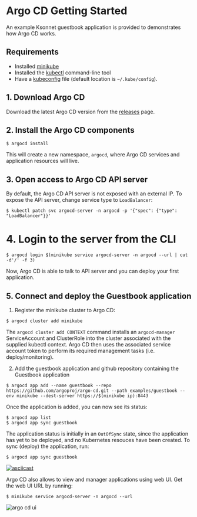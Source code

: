 # Argo CD Getting Started

An example Ksonnet guestbook application is provided to demonstrates how Argo CD works.

## Requirements
* Installed [minikube](https://github.com/kubernetes/minikube#installation)
* Installed the [kubectl](https://kubernetes.io/docs/tasks/tools/install-kubectl/) command-line tool
* Have a [kubeconfig](https://kubernetes.io/docs/tasks/access-application-cluster/configure-access-multiple-clusters/) file (default location is `~/.kube/config`).

## 1. Download Argo CD

Download the latest Argo CD version from the [releases](https://github.com/argoproj/argo-cd/releases) page.

## 2. Install the Argo CD components
```
$ argocd install
```
This will create a new namespace, `argocd`, where Argo CD services and application resources will live.

## 3. Open access to Argo CD API server

By default, the Argo CD API server is not exposed with an external IP. To expose the API server,
change service type to `LoadBalancer`:

```
$ kubectl patch svc argocd-server -n argocd -p '{"spec": {"type": "LoadBalancer"}}'
```

# 4. Login to the server from the CLI

```
$ argocd login $(minikube service argocd-server -n argocd --url | cut -d'/' -f 3)
```

Now, Argo CD is able to talk to API server and you can deploy your first application.

## 5. Connect and deploy the Guestbook application

1. Register the minikube cluster to Argo CD:

```
$ argocd cluster add minikube
```
The `argocd cluster add CONTEXT` command installs an `argocd-manager` ServiceAccount and ClusterRole into
the cluster associated with the supplied kubectl context. Argo CD then uses the associated service account
token to perform its required management tasks (i.e. deploy/monitoring).

2. Add the guestbook application and github repository containing the Guestbook application

```
$ argocd app add --name guestbook --repo https://github.com/argoproj/argo-cd.git --path examples/guestbook --env minikube --dest-server https://$(minikube ip):8443
```

Once the application is added, you can now see its status:

```
$ argocd app list
$ argocd app sync guestbook
```

The application status is initially in an `OutOfSync` state, since the application has yet to be
deployed, and no Kubernetes resouces have been created. To sync (deploy) the application, run:

```
$ argocd app sync guestbook
```

[![asciicast](https://asciinema.org/a/uYnbFMy5WI2rc9S49oEAyGLb0.png)](https://asciinema.org/a/uYnbFMy5WI2rc9S49oEAyGLb0)

Argo CD also allows to view and manager applications using web UI. Get the web UI URL by running:

```
$ minikube service argocd-server -n argocd --url
```

![argo cd ui](argocd-ui.png)
